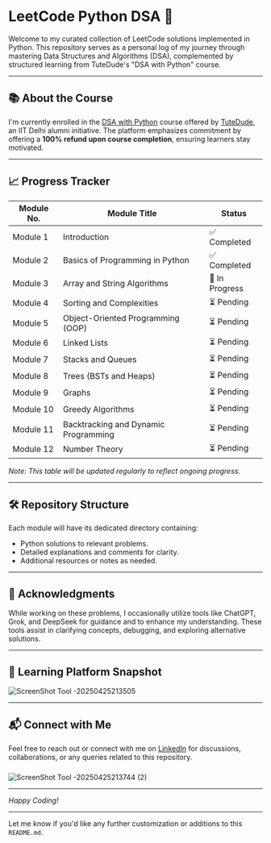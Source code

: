 # LeetCode Python DSA 🚀

Welcome to my curated collection of LeetCode solutions implemented in Python. This repository serves as a personal log of my journey through mastering Data Structures and Algorithms (DSA), complemented by structured learning from TuteDude's "DSA with Python" course.

---

## 📚 About the Course

I'm currently enrolled in the [DSA with Python](https://tutedude.com/category/dsawithpython) course offered by [TuteDude](https://tutedude.com/), an IIT Delhi alumni initiative. The platform emphasizes commitment by offering a **100% refund upon course completion**, ensuring learners stay motivated.

---

## 📈 Progress Tracker

| Module No. | Module Title                        | Status       |
|------------|-------------------------------------|--------------|
| Module 1   | Introduction                        | ✅ Completed |
| Module 2   | Basics of Programming in Python     | ✅ Completed |
| Module 3   | Array and String Algorithms         | 🔄 In Progress |
| Module 4   | Sorting and Complexities            | ⏳ Pending   |
| Module 5   | Object-Oriented Programming (OOP)   | ⏳ Pending   |
| Module 6   | Linked Lists                        | ⏳ Pending   |
| Module 7   | Stacks and Queues                   | ⏳ Pending   |
| Module 8   | Trees (BSTs and Heaps)              | ⏳ Pending   |
| Module 9   | Graphs                              | ⏳ Pending   |
| Module 10  | Greedy Algorithms                   | ⏳ Pending   |
| Module 11  | Backtracking and Dynamic Programming| ⏳ Pending   |
| Module 12  | Number Theory                       | ⏳ Pending   | 

*Note: This table will be updated regularly to reflect ongoing progress.*

---

## 🛠️ Repository Structure

Each module will have its dedicated directory containing:

- Python solutions to relevant problems.
- Detailed explanations and comments for clarity.
- Additional resources or notes as needed.

---

## 🤖 Acknowledgments

While working on these problems, I occasionally utilize tools like ChatGPT, Grok, and DeepSeek for guidance and to enhance my understanding. These tools assist in clarifying concepts, debugging, and exploring alternative solutions.

---

## 📸 Learning Platform Snapshot

![ScreenShot Tool -20250425213505](https://github.com/user-attachments/assets/640a4a96-9953-4999-97fc-11c6206f3338)

---

## 📬 Connect with Me

Feel free to reach out or connect with me on [LinkedIn](https://www.linkedin.com/in/r0han01) for discussions, collaborations, or any queries related to this repository.
###
![ScreenShot Tool -20250425213744 (2)](https://github.com/user-attachments/assets/f542af5f-7ade-4227-a088-33d61395e1fa)

---

*Happy Coding!*

---

Let me know if you'd like any further customization or additions to this `README.md`. 
